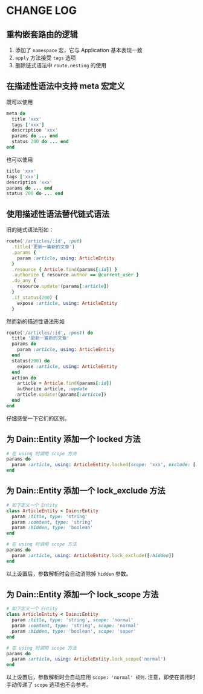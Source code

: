 # CHANGE LOG

## 重构嵌套路由的逻辑

1. 添加了 `namespace` 宏，它与 Application 基本表现一致
2. `apply` 方法接受 `tags` 选项
3. 删除链式语法中 `route.nesting` 的使用

## 在描述性语法中支持 meta 宏定义

既可以使用

```ruby
meta do
  title 'xxx'
  tags ['xxx']
  description 'xxx'
  params do ... end
  status 200 do ... end
end
```

也可以使用

```ruby
title 'xxx'
tags ['xxx']
description 'xxx'
params do ... end
status 200 do ... end
```

## 使用描述性语法替代链式语法

旧的链式语法形如：

```ruby
route('/articles/:id', :put)
  .title('更新一篇新的文章')
  .params {
    param :article, using: ArticleEntity
  }
  .resource { Article.find(params[:id]) }
  .authorize { resource.author == @current_user }
  .do_any {
    resource.update!(params[:article])
  }
  .if_status(200) {
    expose :article, using: ArticleEntity
  }
```

然而新的描述性语法形如

```ruby
route('/articles/:id', :post) do
  title '更新一篇新的文章'
  params do
    param :article, using: ArticleEntity
  end
  status(200) do
    expose :article, using: ArticleEntity
  end
  action do
    article = Article.find(params[:id])
    authorize article, :update
    article.update!(params[:article])
  end
end
```

仔细感受一下它们的区别。

## 为 Dain::Entity 添加一个 locked 方法
```ruby
# 在 using 时调用 scope 方法
params do
  param :article, using: ArticleEntity.locked(scope: 'xxx', exclude: [:hidden])
end
```

## 为 Dain::Entity 添加一个 lock_exclude 方法

```ruby
# 如下定义一个 Entity
class ArticleEntity < Dain::Entity
  param :title, type: 'string'
  param :content, type: 'string'
  param :hidden, type: 'boolean'
end

# 在 using 时调用 scope 方法
params do
  param :article, using: ArticleEntity.lock_exclude([:hidden])
end
```

以上设置后，参数解析时会自动消除掉 `hidden` 参数。

## 为 Dain::Entity 添加一个 lock_scope 方法

```ruby
# 如下定义一个 Entity
class ArticleEntity < Dain::Entity
  param :title, type: 'string', scope: 'normal'
  param :content, type: 'string', scope: 'normal'
  param :hidden, type: 'boolean', scope: 'super'
end

# 在 using 时调用 scope 方法
params do
  param :article, using: ArticleEntity.lock_scope('normal')
end
```

以上设置后，参数解析时会自动应用 `scope: 'normal' 规则`. 注意，即使在调用时手动传递了 `scope` 选项也不会参考。

